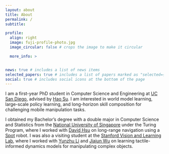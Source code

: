 ```yaml
---
layout: about
title: About
permalink: /
subtitle: 

profile:
  align: right
  image: fuji-profile-photo.jpg
  image_circular: false # crops the image to make it circular

  more_info: >


news: true # includes a list of news items
selected_papers: true # includes a list of papers marked as "selected={true}"
social: true # includes social icons at the bottom of the page
---
```


I am a first-year PhD student in Computer Science and Engineering at [UC San Diego](https://ucsd.edu/), advised by [Hao Su](https://cseweb.ucsd.edu/~haosu/). I am interested in world model learning, large-scale policy learning, and long-horizon skill composition for challenging mobile manipulation tasks.

I obtained my Bachelor’s degree with a double major in Computer Science and Statistics from the [National University of Singapore](https://nus.edu.sg/) under the Turing Program, where I worked with [David Hsu](https://www.comp.nus.edu.sg/~dyhsu/) on long-range navigation using a [Spot](https://bostondynamics.com/products/spot/) robot. I was also a visiting student at the [Stanford Vision and Learning Lab](https://svl.stanford.edu/), where I worked with [Yunzhu Li](https://yunzhuli.github.io/) and [Jiajun Wu](https://jiajunwu.com/) on learning tactile-informed dynamics models for manipulating complex objects. 

[//]: # (Link to your social media connections, too. This theme is set up to use [Font Awesome icons]&#40;https://fontawesome.com/&#41; and [Academicons]&#40;https://jpswalsh.github.io/academicons/&#41;, like the ones below. Add your Facebook, Twitter, LinkedIn, Google Scholar, or just disable all of them.)
